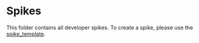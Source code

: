 # Spikes

This folder contains all developer spikes. To create a spike, please use the [spike_template](./spike_template/spike_template.md).
